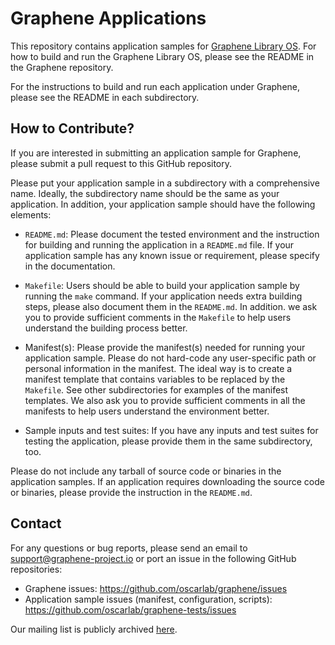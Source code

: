 # Graphene Applications

This repository contains application samples for
[Graphene Library OS](https://github.com/oscarlab/graphene).
For how to build and run the Graphene Library OS,
please see the README in the Graphene repository.

For the instructions to build and run each application under
Graphene, please see the README in each subdirectory.

## How to Contribute?

If you are interested in submitting an application sample for Graphene,
please submit a pull request to this GitHub repository.

Please put your application sample in a subdirectory with a
comprehensive name. Ideally, the subdirectory name should be the same
as your application. In addition, your application sample should
have the following elements:

- `README.md`:
  Please document the tested environment and the instruction for
  building and running the application in a `README.md` file.
  If your application sample has any known issue or requirement,
  please specify in the documentation.

- `Makefile`:
    Users should be able to build your application sample by running
  the `make` command. If your application needs extra building steps,
  please also document them in the `README.md`. In addition. we ask you
  to provide sufficient comments in the `Makefile` to help users
  understand the building process better.

- Manifest(s):
  Please provide the manifest(s) needed for running your application
  sample. Please do not hard-code any user-specific path or personal
  information in the manifest. The ideal way is to create a manifest
  template that contains variables to be replaced by the `Makefile`.
  See other subdirectories for examples of the manifest templates.
  We also ask you to provide sufficient comments in all the manifests
  to help users understand the environment better.

- Sample inputs and test suites:
  If you have any inputs and test suites for testing the application,
  please provide them in the same subdirectory, too.

Please do not include any tarball of source code or binaries in the
application samples. If an application requires downloading the source
code or binaries, please provide the instruction in the `README.md`.

## Contact

For any questions or bug reports, please send an email to
<support@graphene-project.io> or port an issue in the following
GitHub repositories:

- Graphene issues: <https://github.com/oscarlab/graphene/issues>
- Application sample issues (manifest, configuration, scripts):
  <https://github.com/oscarlab/graphene-tests/issues>

Our mailing list is publicly archived
[here](https://groups.google.com/forum/#!forum/graphene-support).
